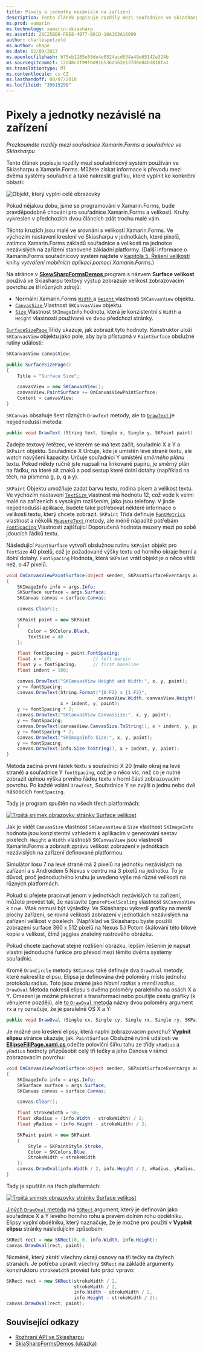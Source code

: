 ```yaml
---
title: Pixely a jednotky nezávislé na zařízení
description: Tento článek popisuje rozdíly mezi souřadnice ve Skiasharpu a souřadnice Xamarin.Forms a ukazuje to se vzorovým kódem.
ms.prod: xamarin
ms.technology: xamarin-skiasharp
ms.assetid: 26C25BB8-FBE8-4B77-B01D-16A163A16890
author: charlespetzold
ms.author: chape
ms.date: 02/09/2017
ms.openlocfilehash: b75eb1185e58de4e0524acd634a49e69142a324b
ms.sourcegitcommit: 12d48cdf99f0d916536d562e137d0e840d818fa1
ms.translationtype: MT
ms.contentlocale: cs-CZ
ms.lasthandoff: 08/07/2018
ms.locfileid: "39615298"
---
```

# <a name="pixels-and-device-independent-units"></a>Pixely a jednotky nezávislé na zařízení

_Prozkoumáte rozdíly mezi souřadnice Xamarin.Forms a souřadnice ve Skiasharpu_

Tento článek popisuje rozdíly mezi souřadnicový systém používán ve Skiasharpu a Xamarin.Forms. Můžete získat informace k převodu mezi dvěma systémy souřadnic a také nakreslit grafiku, které vyplnit ke konkrétní oblasti:

![](pixels-images/screenfillexample.png "Objekt, který vyplní celé obrazovky")

Pokud nějakou dobu, jsme se programování v Xamarin.Forms, bude pravděpodobně chování pro souřadnice Xamarin.Forms a velikostí. Kruhy vykreslen v předchozích dvou článcích zdát trochu malé vám.

Těchto kruzích *jsou* malé ve srovnání s velikostí Xamarin.Forms. Ve výchozím nastavení kreslení ve Skiasharpu v jednotkách, které pixelů, zatímco Xamarin.Forms základů souřadnice a velikosti na jednotce nezávislých na zařízení stanovené základní platformy. (Další informace o Xamarin.Forms souřadnicový systém najdete v [kapitola 5. Řešení velikostí](~/xamarin-forms/creating-mobile-apps-xamarin-forms/summaries/chapter05.md) knihy *vytváření mobilních aplikací pomocí Xamarin.Forms*.)

Na stránce v [ **SkewSharpFormsDemos** ](https://developer.xamarin.com/samples/xamarin-forms/SkiaSharpForms/Demos/) program s názvem **Surface velikost** používá ve Skiasharpu textový výstup zobrazuje velikost zobrazovacím povrchu ze tří různých zdrojů:

- Normální Xamarin.Forms [ `Width` ](xref:Xamarin.Forms.VisualElement.Width) a [ `Height` ](xref:Xamarin.Forms.VisualElement.Height) vlastnosti `SKCanvasView` objektu.
- [ `CanvasSize` ](https://developer.xamarin.com/api/property/SkiaSharp.Views.Forms.SKCanvasView.CanvasSize/) Vlastnost `SKCanvasView` objektu.
- [ `Size` ](https://developer.xamarin.com/api/property/SkiaSharp.SKImageInfo.Size/) Vlastnost `SKImageInfo` hodnotu, která je konzistentní s `Width` a `Height` vlastnosti používané ve dvou předchozí stránky.

[ `SurfaceSizePage` ](https://github.com/xamarin/xamarin-forms-samples/blob/master/SkiaSharpForms/Demos/Demos/SkiaSharpFormsDemos/Basics/SurfaceSizePage.cs) Třídy ukazuje, jak zobrazit tyto hodnoty. Konstruktor uloží `SKCanvasView` objektu jako pole, aby byla přístupná v `PaintSurface` obslužné rutiny události:

```csharp
SKCanvasView canvasView;

public SurfaceSizePage()
{
    Title = "Surface Size";

    canvasView = new SKCanvasView();
    canvasView.PaintSurface += OnCanvasViewPaintSurface;
    Content = canvasView;
}
```

`SKCanvas` obsahuje šest různých `DrawText` metody, ale to [ `DrawText` ](https://developer.xamarin.com/api/member/SkiaSharp.SKCanvas.DrawText/p/System.String/System.Single/System.Single/SkiaSharp.SKPaint/) je nejjednodušší metoda:

```csharp
public void DrawText (String text, Single x, Single y, SKPaint paint)
```

Zadejte textový řetězec, ve kterém se má text začít, souřadnic X a Y a `SKPaint` objektu. Souřadnice X Určuje, kde je umístěn levé straně textu, ale watch navýšení kapacity: Určuje souřadnici Y umístění *směrného plánu* textu. Pokud někdy ručně jste napsali na linkované papíru, je směrný plán na řádku, na které sit znaků a pod sestup které dolní dotahy (například na těch, na písmena g, p, q a y).

`SKPaint` Objektu umožňuje zadat barvu textu, rodina písem a velikost textu. Ve výchozím nastavení [ `TextSize` ](https://developer.xamarin.com/api/property/SkiaSharp.SKPaint.TextSize/) vlastnost má hodnotu 12, což vede k velmi malé na zařízeních s vysokým rozlišením, jako jsou telefony. V jinde nejjednodušší aplikace, budete také potřebovat některé informace o velikosti textu, který chcete zobrazit. `SKPaint` Třída definuje [ `FontMetrics` ](https://developer.xamarin.com/api/property/SkiaSharp.SKPaint.FontMetrics/) vlastnost a několik [ `MeasureText` ](https://developer.xamarin.com/api/member/SkiaSharp.SKPaint.MeasureText/p/System.String/) metody, ale méně nápadité potřebám [ `FontSpacing` ](https://developer.xamarin.com/api/property/SkiaSharp.SKPaint.FontSpacing/) Vlastnosti zajišťující Doporučená hodnota mezery mezi po sobě jdoucích řádků textu.

Následující `PaintSurface` vytvoří obslužnou rutinu `SKPaint` objekt pro `TextSize` 40 pixelů, což je požadované výšky textu od horního okraje horní a dolní dotahy. `FontSpacing` Hodnota, která `SKPaint` vrátí objekt je o něco větší než, o 47 pixelů.

```csharp
void OnCanvasViewPaintSurface(object sender, SKPaintSurfaceEventArgs args)
{
    SKImageInfo info = args.Info;
    SKSurface surface = args.Surface;
    SKCanvas canvas = surface.Canvas;

    canvas.Clear();

    SKPaint paint = new SKPaint
    {
        Color = SKColors.Black,
        TextSize = 40
    };

    float fontSpacing = paint.FontSpacing;
    float x = 20;               // left margin
    float y = fontSpacing;      // first baseline
    float indent = 100;

    canvas.DrawText("SKCanvasView Height and Width:", x, y, paint);
    y += fontSpacing;
    canvas.DrawText(String.Format("{0:F2} x {1:F2}",
                                  canvasView.Width, canvasView.Height),
                    x + indent, y, paint);
    y += fontSpacing * 2;
    canvas.DrawText("SKCanvasView CanvasSize:", x, y, paint);
    y += fontSpacing;
    canvas.DrawText(canvasView.CanvasSize.ToString(), x + indent, y, paint);
    y += fontSpacing * 2;
    canvas.DrawText("SKImageInfo Size:", x, y, paint);
    y += fontSpacing;
    canvas.DrawText(info.Size.ToString(), x + indent, y, paint);
}
```

Metoda začíná první řádek textu s souřadnici X 20 (málo okraj na levé straně) a souřadnice Y `fontSpacing`, což je o něco víc, než co je nutné zobrazit úplnou výška prvního řádku textu v horní části zobrazovacím povrchu. Po každé volání `DrawText`, Souřadnice Y se zvýší o jednu nebo dvě násobcích `fontSpacing`.

Tady je program spuštěn na všech třech platformách:

[![](pixels-images/surfacesize-small.png "Trojitá snímek obrazovky stránky Surface velikost")](pixels-images/surfacesize-large.png#lightbox "Trojitá snímek Surface velikost stránky")

Jak je vidět `CanvasSize` vlastnost `SKCanvasView` a `Size` vlastnost `SKImageInfo` hodnota jsou konzistentní vzhledem k aplikacím v generování sestav pixelech. `Height` a `Width` vlastnosti `SKCanvasView` jsou vlastnosti Xamarin.Forms a zobrazit zprávu velikost zobrazení v jednotkách nezávislých na zařízení definované platformou.

Simulátor Iosu 7 na levé straně má 2 pixelů na jednotku nezávislých na zařízení a s Androidem 5 Nexus v centru má 3 pixelů na jednotku. To je důvod, proč jednoduchého kruhu je uvedeno výše má různé velikosti na různých platformách.

Pokud si přejete pracovat jenom v jednotkách nezávislých na zařízení, můžete provést tak, že nastavíte `IgnorePixelScaling` vlastnost `SKCanvasView` k `true`. Však nemusí být výsledky. Ve Skiasharpu vykreslí grafiky na menší plochy zařízení, se rovná velikosti zobrazení v jednotkách nezávislých na zařízení velikost v pixelech. (Například ve Skiasharpu byste použili zobrazení surface 360 x 512 pixelů na Nexus 5.) Potom škálování této bitové kopie v velikost, čímž jaggies znatelný rastrového obrázku.

Pokud chcete zachovat stejné rozlišení obrázku, lepším řešením je napsat vlastní jednoduché funkce pro převod mezi těmito dvěma systémy souřadnic.

Kromě `DrawCircle` metody `SKCanvas` také definuje dva `DrawOval` metody, které nakreslíte elipsu. Elipsa je definována dvě poloměry místo jednoho protokolu radius. Toto jsou známé jako *hlavní radius* a *menší radius*. `DrawOval` Metoda nakreslí elipsu s dvěma poloměry paralelního na osách X a Y. Omezení je možné překonat s transformací nebo použijte cestu grafiky (k věnujeme později), ale [to `DrawOval` metoda](https://developer.xamarin.com/api/member/SkiaSharp.SKCanvas.DrawOval/p/System.Single/System.Single/System.Single/System.Single/SkiaSharp.SKPaint/) názvy dvou poloměry argument `rx` a `ry` označuje, že je paralelně OS X a Y:

```csharp
public void DrawOval (Single cx, Single cy, Single rx, Single ry, SKPaint paint)
```

Je možné pro kreslení elipsy, která naplní zobrazovacím povrchu? **Vyplnit elipsu** stránce ukazuje, jak. `PaintSurface` Obslužné rutině událostí ve [ **EllipseFillPage.xaml.cs** ](https://github.com/xamarin/xamarin-forms-samples/blob/master/SkiaSharpForms/Demos/Demos/SkiaSharpFormsDemos/Basics/EllipseFillPage.xaml.cs) odečte poloviční šířku tahu ze třídy `xRadius` a `yRadius` hodnoty přizpůsobit celý tři tečky a jeho Osnova v rámci zobrazovacím povrchu:

```csharp
void OnCanvasViewPaintSurface(object sender, SKPaintSurfaceEventArgs args)
{
    SKImageInfo info = args.Info;
    SKSurface surface = args.Surface;
    SKCanvas canvas = surface.Canvas;

    canvas.Clear();

    float strokeWidth = 50;
    float xRadius = (info.Width - strokeWidth) / 2;
    float yRadius = (info.Height - strokeWidth) / 2;

    SKPaint paint = new SKPaint
    {
        Style = SKPaintStyle.Stroke,
        Color = SKColors.Blue,
        StrokeWidth = strokeWidth
    };
    canvas.DrawOval(info.Width / 2, info.Height / 2, xRadius, yRadius, paint);
}
```

Tady je spuštěn na třech platformách:

[![](pixels-images/ellipsefill-small.png "Trojitá snímek obrazovky stránky Surface velikost")](pixels-images/ellipsefill-large.png#lightbox "Trojitá snímek Surface velikost stránky")

[Jiných `DrawOval` metoda](https://developer.xamarin.com/api/member/SkiaSharp.SKCanvas.DrawOval/p/SkiaSharp.SKRect/SkiaSharp.SKPaint/) má [ `SGRect` ](https://developer.xamarin.com/api/type/SkiaSharp.SKRect/) argument, který je definován jako souřadnice X a Y levého horního rohu a pravém dolním rohu obdélníku. Elipsy vyplní obdélníku, který naznačuje, že je možné pro použití v **Vyplnit elipsu** stránky následujícím způsobem:

```csharp
SKRect rect = new SKRect(0, 0, info.Width, info.Height);
canvas.DrawOval(rect, paint);
```

Nicméně, který zkrátí všechny okraji osnovy na tři tečky na čtyřech stranách. Je potřeba upravit všechny `SKRect` na základě argumenty konstruktoru `strokeWidth` provést tuto práci vpravo:

```csharp
SKRect rect = new SKRect(strokeWidth / 2,
                         strokeWidth / 2,
                         info.Width - strokeWidth / 2,
                         info.Height - strokeWidth / 2);
canvas.DrawOval(rect, paint);
```


## <a name="related-links"></a>Související odkazy

- [Rozhraní API ve Skiasharpu](https://developer.xamarin.com/api/root/SkiaSharp/)
- [SkiaSharpFormsDemos (ukázka)](https://developer.xamarin.com/samples/xamarin-forms/SkiaSharpForms/Demos/)
